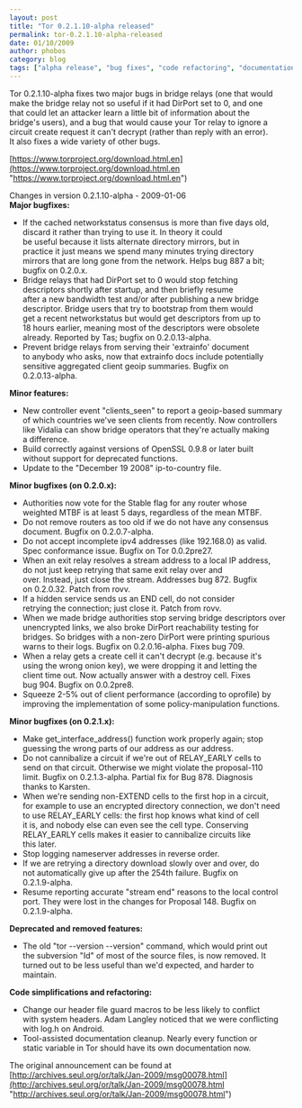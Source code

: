 ```yaml
---
layout: post
title: "Tor 0.2.1.10-alpha released"
permalink: tor-0.2.1.10-alpha-released
date: 01/10/2009
author: phobos
category: blog
tags: ["alpha release", "bug fixes", "code refactoring", "documentation"]
---
```


Tor 0.2.1.10-alpha fixes two major bugs in bridge relays (one that would  
make the bridge relay not so useful if it had DirPort set to 0, and one  
that could let an attacker learn a little bit of information about the  
bridge's users), and a bug that would cause your Tor relay to ignore a  
circuit create request it can't decrypt (rather than reply with an error).  
It also fixes a wide variety of other bugs.

[https://www.torproject.org/download.html.en](https://www.torproject.org/download.html.en "https://www.torproject.org/download.html.en")

Changes in version 0.2.1.10-alpha - 2009-01-06  
**Major bugfixes:**

- If the cached networkstatus consensus is more than five days old,  
 discard it rather than trying to use it. In theory it could  
 be useful because it lists alternate directory mirrors, but in  
 practice it just means we spend many minutes trying directory  
 mirrors that are long gone from the network. Helps bug 887 a bit;  
 bugfix on 0.2.0.x.
- Bridge relays that had DirPort set to 0 would stop fetching  
 descriptors shortly after startup, and then briefly resume  
 after a new bandwidth test and/or after publishing a new bridge  
 descriptor. Bridge users that try to bootstrap from them would  
 get a recent networkstatus but would get descriptors from up to  
 18 hours earlier, meaning most of the descriptors were obsolete  
 already. Reported by Tas; bugfix on 0.2.0.13-alpha.
- Prevent bridge relays from serving their 'extrainfo' document  
 to anybody who asks, now that extrainfo docs include potentially  
 sensitive aggregated client geoip summaries. Bugfix on  
 0.2.0.13-alpha.

**Minor features:**

- New controller event "clients\_seen" to report a geoip-based summary  
 of which countries we've seen clients from recently. Now controllers  
 like Vidalia can show bridge operators that they're actually making  
 a difference.
- Build correctly against versions of OpenSSL 0.9.8 or later built  
 without support for deprecated functions.  
 - Update to the "December 19 2008" ip-to-country file.

**Minor bugfixes (on 0.2.0.x):**

- Authorities now vote for the Stable flag for any router whose  
 weighted MTBF is at least 5 days, regardless of the mean MTBF.
- Do not remove routers as too old if we do not have any consensus  
 document. Bugfix on 0.2.0.7-alpha.
- Do not accept incomplete ipv4 addresses (like 192.168.0) as valid.  
 Spec conformance issue. Bugfix on Tor 0.0.2pre27.
- When an exit relay resolves a stream address to a local IP address,  
 do not just keep retrying that same exit relay over and  
 over. Instead, just close the stream. Addresses bug 872. Bugfix  
 on 0.2.0.32. Patch from rovv.
- If a hidden service sends us an END cell, do not consider  
 retrying the connection; just close it. Patch from rovv.
- When we made bridge authorities stop serving bridge descriptors over  
 unencrypted links, we also broke DirPort reachability testing for  
 bridges. So bridges with a non-zero DirPort were printing spurious  
 warns to their logs. Bugfix on 0.2.0.16-alpha. Fixes bug 709.
- When a relay gets a create cell it can't decrypt (e.g. because it's  
 using the wrong onion key), we were dropping it and letting the  
 client time out. Now actually answer with a destroy cell. Fixes  
 bug 904. Bugfix on 0.0.2pre8.
- Squeeze 2-5% out of client performance (according to oprofile) by  
 improving the implementation of some policy-manipulation functions.

**Minor bugfixes (on 0.2.1.x):**

- Make get\_interface\_address() function work properly again; stop  
 guessing the wrong parts of our address as our address.
- Do not cannibalize a circuit if we're out of RELAY\_EARLY cells to  
 send on that circuit. Otherwise we might violate the proposal-110  
 limit. Bugfix on 0.2.1.3-alpha. Partial fix for Bug 878. Diagnosis  
 thanks to Karsten.
- When we're sending non-EXTEND cells to the first hop in a circuit,  
 for example to use an encrypted directory connection, we don't need  
 to use RELAY\_EARLY cells: the first hop knows what kind of cell  
 it is, and nobody else can even see the cell type. Conserving  
 RELAY\_EARLY cells makes it easier to cannibalize circuits like  
 this later.
- Stop logging nameserver addresses in reverse order.
- If we are retrying a directory download slowly over and over, do  
 not automatically give up after the 254th failure. Bugfix on  
 0.2.1.9-alpha.
- Resume reporting accurate "stream end" reasons to the local control  
 port. They were lost in the changes for Proposal 148. Bugfix on  
 0.2.1.9-alpha.

**Deprecated and removed features:**

- The old "tor --version --version" command, which would print out  
 the subversion "Id" of most of the source files, is now removed. It  
 turned out to be less useful than we'd expected, and harder to  
 maintain.

**Code simplifications and refactoring:**

- Change our header file guard macros to be less likely to conflict  
 with system headers. Adam Langley noticed that we were conflicting  
 with log.h on Android.
- Tool-assisted documentation cleanup. Nearly every function or  
 static variable in Tor should have its own documentation now.

The original announcement can be found at [http://archives.seul.org/or/talk/Jan-2009/msg00078.html](http://archives.seul.org/or/talk/Jan-2009/msg00078.html "http://archives.seul.org/or/talk/Jan-2009/msg00078.html")


